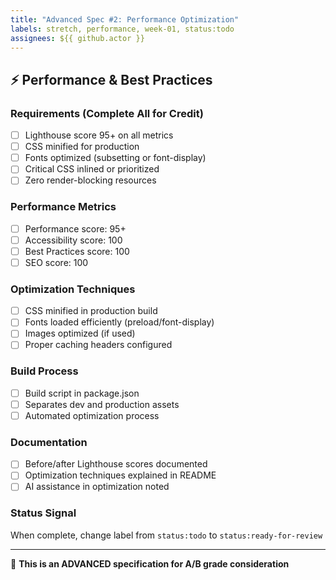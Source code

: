 ```yaml
---
title: "Advanced Spec #2: Performance Optimization"
labels: stretch, performance, week-01, status:todo
assignees: ${{ github.actor }}
---
```


## ⚡ Performance & Best Practices

### Requirements (Complete All for Credit)
- [ ] Lighthouse score 95+ on all metrics
- [ ] CSS minified for production
- [ ] Fonts optimized (subsetting or font-display)
- [ ] Critical CSS inlined or prioritized
- [ ] Zero render-blocking resources

### Performance Metrics
- [ ] Performance score: 95+
- [ ] Accessibility score: 100
- [ ] Best Practices score: 100
- [ ] SEO score: 100

### Optimization Techniques
- [ ] CSS minified in production build
- [ ] Fonts loaded efficiently (preload/font-display)
- [ ] Images optimized (if used)
- [ ] Proper caching headers configured

### Build Process
- [ ] Build script in package.json
- [ ] Separates dev and production assets
- [ ] Automated optimization process

### Documentation
- [ ] Before/after Lighthouse scores documented
- [ ] Optimization techniques explained in README
- [ ] AI assistance in optimization noted

### Status Signal
When complete, change label from `status:todo` to `status:ready-for-review`

---
🌟 **This is an ADVANCED specification for A/B grade consideration**